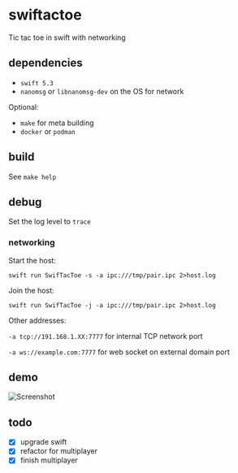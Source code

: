 # swiftactoe

Tic tac toe in swift with networking

## dependencies

- `swift 5.3`
- `nanomsg` or `libnanomsg-dev` on the OS for network

Optional:

- `make` for meta building
- `docker` or `podman`

## build

See `make help`

## debug

Set the log level to `trace`

### networking

Start the host:

`swift run SwifTacToe -s -a ipc:///tmp/pair.ipc 2>host.log`

Join the host:

`swift run SwifTacToe -j -a ipc:///tmp/pair.ipc 2>host.log`

Other addresses:

`-a tcp://191.168.1.XX:7777` for internal TCP network port

`-a ws://example.com:7777` for web socket on external domain port

## demo

![Screenshot](swiftactoe.gif?raw=true "Demo")

## todo

- [x] upgrade swift
- [x] refactor for multiplayer
- [x] finish multiplayer
